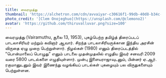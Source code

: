 ```yaml
---
title: வைரமுத்து
thumbnail: 'https://alchetron.com/cdn/avvaiyar-c30616f1-99db-40d8-b34c-53a8ad7e053-resize-750.png'
photo_credit: '[Clem Onojeghuo](https://unsplash.com/@clemono2)'
avatar: 'https://github.com/thiruvalluvar.png?size=100'
---
```

வைரமுத்து (Vairamuthu, சூலை 13, 1953), புகழ்பெற்ற தமிழ்த் திரைப்படப் பாடலாசிரியர் மற்றும் கவிஞர் ஆவார். சிறந்த பாடலாசிரியருக்கான இந்திய அரசின் விருதை ஏழு முறை பெற்றுள்ளார். நிழல்கள் (1980) எனும் திரைப்படத்தில் “பொன்மாலைப் பொழுது” எனும் பாடலை முதன்முதலில் எழுதிய இவர் சனவரி 2009 வரை 5800 பாடல்களை எழுதியுள்ளார். முன்பு இளையராஜாவுடனும், பின்னர் ஏ.ஆர். ரகுமானுடனும் இவர் இணைந்து வழங்கியப் பாடல்கள் புகழையும் பல விருதுகளையும் பெற்றுள்ளன.